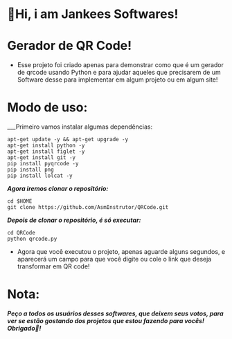 # 👋Hi, i am Jankees Softwares!

# Gerador de QR Code!
   - Esse projeto foi criado apenas para demonstrar como que é um gerador de qrcode usando Python e para ajudar aqueles que precisarem de um Software desse para implementar em algum projeto ou em algum site!

# Modo de uso:

   ___Primeiro vamos instalar algumas dependências:
   
    apt-get update -y && apt-get upgrade -y
    apt-get install python -y
    apt-get install figlet -y
    apt-get install git -y
    pip install pyqrcode -y
    pip install png
    pip install lolcat -y
    
   ___Agora iremos clonar o repositório:___
    
    cd $HOME
    git clone https://github.com/AsmInstrutor/QRCode.git

   ___Depois de clonar o repositório, é só executar:___
   
    cd QRCode
    python qrcode.py
    
   - Agora que você executou o projeto, apenas aguarde alguns segundos, e aparecerá um campo para que você digite ou cole o link que deseja transformar em QR code!

   # Nota:
   
   ___Peço a todos os usuários desses softwares, que deixem seus votos, para ver se estão gostando dos projetos que estou fazendo para vocês! Obrigado💫!___
